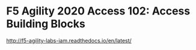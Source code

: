 # F5 Agility 2020 Access 102: Access Building Blocks

http://f5-agility-labs-iam.readthedocs.io/en/latest/



